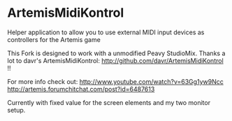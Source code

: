 ArtemisMidiKontrol
==================

Helper application to allow you to use external MIDI input devices as controllers for the Artemis game

This Fork is designed to work with a unmodified Peavy StudioMix.
Thanks a lot to davr's ArtemisMidiKontrol: http://github.com/davr/ArtemisMidiKontrol !!

For more info check out:
http://www.youtube.com/watch?v=63Gg1yw9Ncc
http://artemis.forumchitchat.com/post?id=6487613

Currently with fixed value for the screen elements and my two monitor setup.